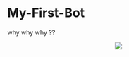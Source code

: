 # My-First-Bot
why why why ??

<p align="center">
  <img src="https://telegra.ph/file/43e37874c6864b87cd5e2.jpg">
</p>
